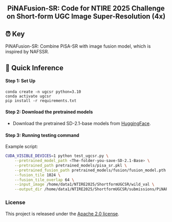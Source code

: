 
<div align="center">
<h2>PiNAFusion-SR: Code for NTIRE 2025 Challenge on Short-form UGC Image Super-Resolution (4x)</h2>

</div>


## ⏰ Key
PiNAFusion-SR: Combine PiSA-SR with image fusion model, which is inspired by NAFSSR.



## 🍭 Quick Inference
#### Step 1: Set Up
```
conda create -n ugcsr python=3.10
conda activate ugcsr
pip install -r requirements.txt
```

#### Step 2: Download the pretrained models
- Download the pretrained SD-2.1-base models from [HuggingFace](https://huggingface.co/stabilityai/stable-diffusion-2-1-base).

#### Step 3: Running testing command 
Example script:
```bash
CUDA_VISIBLE_DEVICES=1 python test_ugcsr.py \
    --pretrained_model_path <The-folder-you-save-SD-2.1-Base> \
    --pretrained_path pretrained_models/pisa_sr.pkl \
    --pretrained_fusion_path pretrained_models/fusion/fusion_model.pth \
    --fusion_tile 1024 \
    --fusion_tile_overlap 64 \
    --input_image /home/data1/NTIRE2025/ShortformUGCSR/wild_val \
    --output_dir /home/data1/NTIRE2025/ShortformUGCSR/submissions/PiNAFusionSR/wild
```



### License
This project is released under the [Apache 2.0 license](LICENSE).


